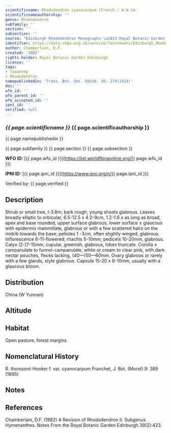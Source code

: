 ```yaml
---
scientificname: Rhododendron cyanocarpum (Franch.) W.W.Sm.
scientificnameauthorship: ''
genus: Rhododendron
subfamily: ''
section: ''
subsection: ''
source: "Edinburgh Rhododendron Monographs \u2013 Royal Botanic Garden Edinburgh"
identifier: https://data.rbge.org.uk/service/factsheets/Edinburgh_Rhododendron_Monographs.xhtml
author: Chamberlain, D.F.
created: '1982'
rights holder: Royal Botanic Garden Edinburgh
license: ''
tags:
- taxonomy
- Rhododendron
namepublishedin: 'Trans. Bot. Soc. Edinb. 26: 274(1914)'
doi: ''
wfo_id: ''
wfo_parent_id: ''
wfo_accepted_id: ''
ipni_id: ''
verified: null
---
```

### _{{ page.scientificname }}_ {{ page.scientificauthorship }}
 {{ page.namepublishedin }}

{{ page.subfamily }} {{ page.section }} {{ page.subsection }}

**WFO ID:** [{{ page.wfo_id }}](https://list.worldfloraonline.org/{{ page.wfo_id }})

**IPNI ID:** [{{ page.ipni_id }}](https://www.ipni.org/n/{{ page.ipni_id }})

Verified by: {{ page.verified }}



## Description
Shrub or small tree, l-3.8m; bark rough; young shoots glabrous. Leaves broadly elliptic to orbicular, 6.5-12.5 x 4.2-9cm, 1.2-1.6 x as long as broad, apex and base rounded, upper surface glabrous, lower surface ± glaucous with epidermis mammillate, glabrous or with a few scattered hairs on the midrib towards the base; petioles 1 -3cm, often shghtly winged, glabrous. Inflorescence 6-11-flowered; rhachis 5-10mm; pedicels 10-20mm, glabrous. Calyx (2-)7-15mm, cupular, greenish, glabrous, lobes truncate. Corolla ± campanulate to funnel-campanulate, white or cream to clear pink, with dark nectar pouches, flecks lacking, (40—)50—60mm. Ovary glabrous or rarely with a few glands, style glabrous. Capsule 15-20 x 8-10mm, usually with a glaucous bloom.

## Distribution
China (W Yunnan)

## Altitude


## Habitat
Open pasture, forest margins

## Nomenclatural History
R. thomsonii Hooker f. var. cyanocarpum Franchet, J. Bot. (Morot) 9: 389 (1895)
                       
## Notes


## References

Chamberlain, D.F. (1982) A Revision of Rhododendron II. Subgenus Hymenanthes. Notes From the Royal Botanic Garden Edinburgh 39(2):423
